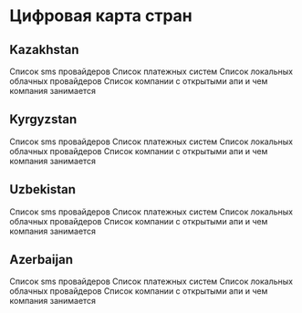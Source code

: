 # Цифровая карта стран
## Kazakhstan
Список sms провайдеров
Список платежных систем
Список локальных облачных провайдеров
Список компании с открытыми апи и чем компания занимается
## Kyrgyzstan
Список sms провайдеров
Список платежных систем
Список локальных облачных провайдеров
Список компании с открытыми апи и чем компания занимается
## Uzbekistan
Список sms провайдеров
Список платежных систем
Список локальных облачных провайдеров
Список компании с открытыми апи и чем компания занимается
## Azerbaijan
Список sms провайдеров
Список платежных систем
Список локальных облачных провайдеров
Список компании с открытыми апи и чем компания занимается
